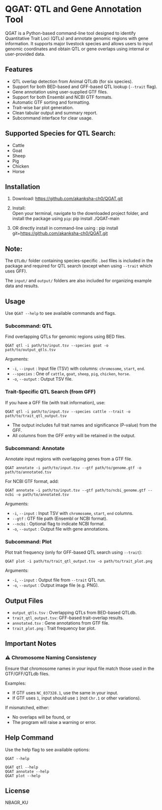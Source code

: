 QGAT: QTL and Gene Annotation Tool
==================================

QGAT is a Python-based command-line tool designed to identify Quantitative Trait Loci (QTLs) and annotate genomic regions with gene information. It supports major livestock species and allows users to input genomic coordinates and obtain QTL or gene overlaps using internal or user-provided data.

Features
--------
- QTL overlap detection from Animal QTLdb (for six species).
- Support for both BED-based and GFF-based QTL lookup (`--trait` flag).
- Gene annotation using user-supplied GTF files.
- Support for both Ensembl and NCBI GTF formats.
- Automatic GTF sorting and formatting.
- Trait-wise bar plot generation.
- Clean tabular output and summary report.
- Subcommand interface for clear usage.

Supported Species for QTL Search:
---------------------------------
- Cattle
- Goat
- Sheep
- Pig
- Chicken
- Horse

Installation
------------
1. Download: https://github.com/akanksha-ch0/QGAT.git
    
2. Install:  
Open your terminal, navigate to the downloaded project folder, and install the package using `pip`: pip install ./QGAT-main

3. OR directly install in command-line using : pip install git+https://github.com/akanksha-ch0/QGAT.git


Note:
-----
The `QTLdb/` folder containing species-specific `.bed` files is included in the package and required for QTL search (except when using `--trait` which uses GFF).

The `input/` and `output/` folders are also included for organizing example data and results.

Usage
-----
Use `QGAT --help` to see available commands and flags.

### Subcommand: QTL 

Find overlapping QTLs for genomic regions using BED files.

    QGAT qtl -i path/to/input.tsv --species goat -o path/to/output_qtls.tsv

Arguments:
- `-i`, `--input`     : Input file (TSV) with columns: `chromosome`, `start`, `end`.
- `--species`         : One of `cattle`, `goat`, `sheep`, `pig`, `chicken`, `horse`.
- `-o`, `--output`    : Output TSV file.

### Trait-Specific QTL Search (from GFF)

If you have a GFF file (with trait information), use:

    QGAT qtl -i path/to/input.tsv --species cattle --trait -o path/to/trait_qtl_output.tsv

- The output includes full trait names and significance (P-value) from the GFF.
- All columns from the GFF entry will be retained in the output.

### Subcommand: Annotate

Annotate input regions with overlapping genes from a GTF file.

    QGAT annotate -i path/to/input.tsv --gtf path/to/genome.gtf -o path/to/annotated.tsv

For NCBI GTF format, add:

    QGAT annotate -i path/to/input.tsv --gtf path/to/ncbi_genome.gtf --ncbi -o path/to/annotated.tsv

Arguments:
- `-i`, `--input`     : Input TSV with `chromosome`, `start`, `end` columns.
- `--gtf`             : GTF file path (Ensembl or NCBI format).
- `--ncbi`            : Optional flag to indicate NCBI format.
- `-o`, `--output`    : Output file with gene annotations.

### Subcommand: Plot

Plot trait frequency (only for GFF-based QTL search using `--trait`):

    QGAT plot -i path/to/trait_qtl_output.tsv -o path/to/trait_plot.png

Arguments:
- `-i`, `--input`     : Output file from `--trait` QTL run.
- `-o`, `--output`    : Output image file (e.g. PNG).

Output Files
------------
- `output_qtls.tsv`     : Overlapping QTLs from BED-based QTLdb.
- `trait_qtl_output.tsv`: GFF-based trait-overlap results.
- `annotated.tsv`       : Gene annotations from GTF file.
- `trait_plot.png`      : Trait frequency bar plot.

Important Notes
---------------
### ⚠ Chromosome Naming Consistency

Ensure that chromosome names in your input file match those used in the GTF/GFF/QTLdb files.

Examples:
- If GTF uses `NC_037328.1`, use the same in your input.
- If GTF uses `1`, input should use `1` (not `Chr.1` or other variations).

If mismatched, either:
- No overlaps will be found, or
- The program will raise a warning or error.

Help Command
------------
Use the help flag to see available options:

    QGAT --help

    QGAT qtl --help
    QGAT annotate --help
    QGAT plot --help

License
-------
NBAGR_KU
